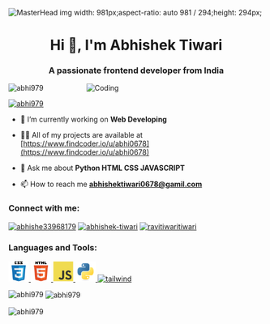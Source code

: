 ![MasterHead img width: 981px;aspect-ratio: auto 981 / 294;height: 294px;](https://www.mywebworld.in/wp-content/uploads/2018/05/web-design-kerala.gif)


<h1 align="center">Hi 👋, I'm Abhishek Tiwari</h1>
<h3 align="center">A passionate frontend developer from India</h3>

<img align="right" alt="Coding" width="350" src="https://cdn.dribbble.com/users/1162077/screenshots/3848914/programmer.gif">


<p align="left"> <img src="https://komarev.com/ghpvc/?username=abhi979&label=Profile%20views&color=0e75b6&style=flat" alt="abhi979" /> </p>

<p align="left"> <a href="https://github.com/ryo-ma/github-profile-trophy"><img src="https://github-profile-trophy.vercel.app/?username=abhi979" alt="abhi979" /></a> </p>

- 🔭 I’m currently working on **Web Developing**

- 👨‍💻 All of my projects are available at [https://www.findcoder.io/u/abhi0678](https://www.findcoder.io/u/abhi0678)

- 💬 Ask me about **Python HTML CSS JAVASCRIPT**

- 📫 How to reach me **abhishektiwari0678@gamil.com**

<h3 align="left">Connect with me:</h3>




<p align="left">
<a href="https://twitter.com/abhishe33968179" target="blank"><img align="center" src="https://raw.githubusercontent.com/rahuldkjain/github-profile-readme-generator/master/src/images/icons/Social/twitter.svg" alt="abhishe33968179" height="30" width="40" /></a>
<a href="https://linkedin.com/in/abhishek-tiwari" target="blank"><img align="center" src="https://raw.githubusercontent.com/rahuldkjain/github-profile-readme-generator/master/src/images/icons/Social/linked-in-alt.svg" alt="abhishek-tiwari" height="30" width="40" /></a>
<a href="https://instagram.com/ravitiwaritiwari" target="blank"><img align="center" src="https://raw.githubusercontent.com/rahuldkjain/github-profile-readme-generator/master/src/images/icons/Social/instagram.svg" alt="ravitiwaritiwari" height="30" width="40" /></a>
</p>

<h3 align="left">Languages and Tools:</h3>
<p align="left"> <a href="https://www.w3schools.com/css/" target="_blank" rel="noreferrer"> <img src="https://raw.githubusercontent.com/devicons/devicon/master/icons/css3/css3-original-wordmark.svg" alt="css3" width="40" height="40"/> </a> <a href="https://www.w3.org/html/" target="_blank" rel="noreferrer"> <img src="https://raw.githubusercontent.com/devicons/devicon/master/icons/html5/html5-original-wordmark.svg" alt="html5" width="40" height="40"/> </a> <a href="https://developer.mozilla.org/en-US/docs/Web/JavaScript" target="_blank" rel="noreferrer"> <img src="https://raw.githubusercontent.com/devicons/devicon/master/icons/javascript/javascript-original.svg" alt="javascript" width="40" height="40"/> </a> <a href="https://www.python.org" target="_blank" rel="noreferrer"> <img src="https://raw.githubusercontent.com/devicons/devicon/master/icons/python/python-original.svg" alt="python" width="40" height="40"/> </a> <a href="https://tailwindcss.com/" target="_blank" rel="noreferrer"> <img src="https://www.vectorlogo.zone/logos/tailwindcss/tailwindcss-icon.svg" alt="tailwind" width="40" height="40"/> </a> </p>

<p><img align="left" src="https://github-readme-stats.vercel.app/api/top-langs?username=abhi979&show_icons=true&locale=en&layout=compact" alt="abhi979" /></p>

<p>&nbsp;<img align="center" src="https://github-readme-stats.vercel.app/api?username=abhi979&show_icons=true&locale=en" alt="abhi979" /></p>

<p><img align="center" src="https://github-readme-streak-stats.herokuapp.com/?user=abhi979&" alt="abhi979" /></p>
